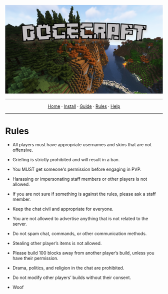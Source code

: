 ![Dogecraft-banner](https://raw.githubusercontent.com/The-Animonculory/DogeCraft/main/images/logo.png)

---

<p align="center">
  <a href="README.md">Home</a> ·
  <a href="INSTALL.md">Install</a> ·
  <a href="GUIDE.md">Guide</a> ·
  <a href="RULES.md">Rules</a> ·
  <a href="HELP.md">Help</a>
</p>

---

# Rules

* All players must have appropriate usernames and skins that are not offensive.

* Griefing is strictly prohibited and will result in a ban.

* You MUST get someone's permission before engaging in PVP.

* Harassing or impersonating staff members or other players is not allowed.

* If you are not sure if something is against the rules, please ask a staff member.

* Keep the chat civil and appropriate for everyone.

* You are not allowed to advertise anything that is not related to the server.

* Do not spam chat, commands, or other communication methods.

* Stealing other player’s items is not allowed.

* Please build 100 blocks away from another player’s build, unless you have their permission. 

* Drama, politics, and religion in the chat are prohibited.

* Do not modify other players’ builds without their consent.

* Woof
